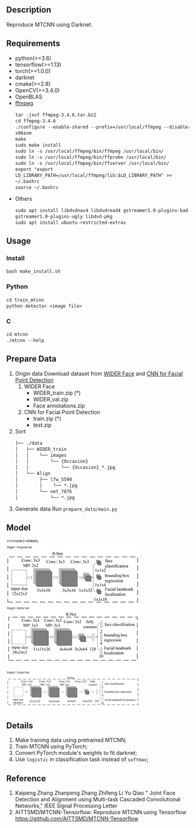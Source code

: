 ## Description
Reproduce MTCNN using Darknet.

## Requirements
- python(>=3.6)
- tensorflow(>=1.13)  
- torch(>=1.0.0)  
- darknet
- cmake(>=2.8)
- OpenCV(>=3.4.0)
- OpenBLAS
- [ffmpeg](https://www.ffmpeg.org/download.html)
    ``` shell
    tar -jxvf ffmpeg-3.4.6.tar.bz2
    cd ffmpeg-3.4.6
    ./configure --enable-shared --prefix=/usr/local/ffmpeg --disable-x86asm
    make
    sudo make install
    sudo ln -s /usr/local/ffmpeg/bin/ffmpeg /usr/local/bin/ 
    sudo ln -s /usr/local/ffmpeg/bin/ffprobe /usr/local/bin/ 
    sudo ln -s /usr/local/ffmpeg/bin/ffserver /usr/local/bin/
    export "export LD_LIBRARY_PATH=/usr/local/ffmpeg/lib:$LD_LIBRARY_PATH" >> ~/.bashrc
    source ~/.bashrc
    ```
- Others
    ``` shell
    sudo apt install libdvdnav4 libdvdread4 gstreamer1.0-plugins-bad gstreamer1.0-plugins-ugly libdvd-pkg
    sudo apt install ubuntu-restricted-extras
    ```

## Usage
### Install
``` shell
bash make_install.sh
```

### Python
``` shell
cd train_mtcnn
python detector <image file>
```

### C
``` shell
cd mtcnn
./mtcnn --help
```

## Prepare Data
1. Origin data
    Download dataset from [WIDER Face](http://mmlab.ie.cuhk.edu.hk/projects/WIDERFace/) and [CNN for Facial Point Detection](http://mmlab.ie.cuhk.edu.hk/archive/CNN_FacePoint.htm)
    1. WIDER Face
        - WIDER_train.zip (*)
        - WIDER_val.zip
        - Face annotations.zip
    2. CNN for Facial Point Detection
        - train.zip (*)
        - test.zip
2. Sort
    ```
    ├── ./data
    │   ├── WIDER_train
    │   │    └── images
    │   │        └── {Occasion}
    │   │            └── {Occasion}_*.jpg
    │   └── Align
    │        ├── lfw_5590
    │        │    └── *.jpg
    │        └── net_7876
    │            └── *.jpg
    ```
3. Generate data
    Run `prepare_data/main.py`


## Model
![mtcnn](/images/mtcnn.png)


## Details
1. Make training data using pretrained MTCNN;
1. Train MTCNN using PyTorch;
1. Convert PyTorch module's weights to fit darknet;
1. Use `logistic` in classification task instead of `softmax`;
<!-- 1. `PReLU` is replaced by `ReLU`; -->

## Reference
1. Kaipeng Zhang Zhanpeng Zhang Zhifeng Li Yu Qiao  " Joint Face Detection and Alignment using Multi-task Cascaded Convolutional Networks," IEEE Signal Processing Letter
2. AITTSMD/MTCNN-Tensorflow: Reproduce MTCNN using Tensorflow https://github.com/AITTSMD/MTCNN-Tensorflow
